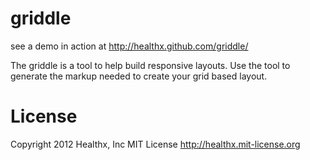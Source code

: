 griddle
=======

see a demo in action at http://healthx.github.com/griddle/

The griddle is a tool to help build responsive layouts. 
Use the tool to generate the markup needed to create your grid based layout.


License
=======
Copyright 2012 Healthx, Inc
MIT License http://healthx.mit-license.org